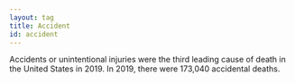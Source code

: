 ```yaml
---
layout: tag
title: Accident
id: accident
---
```

Accidents or unintentional injuries were the third leading cause of death in the United States in 2019. In 2019, there were 173,040 accidental deaths.
